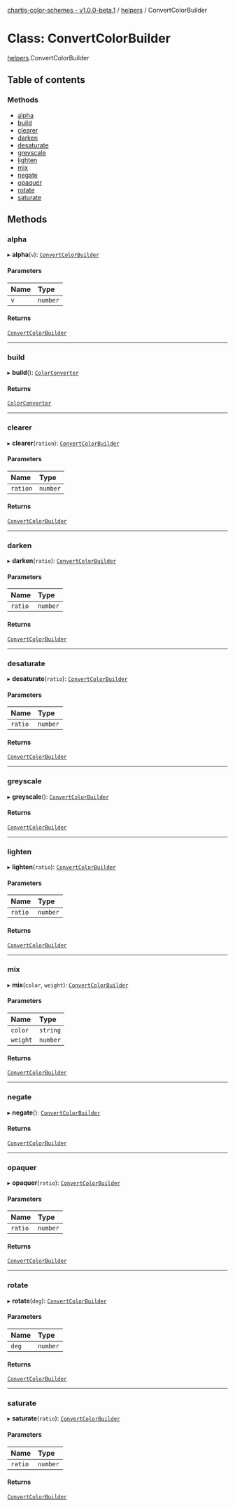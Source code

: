 [chartjs-color-schemes - v1.0.0-beta.1](../README.md) / [helpers](../modules/helpers.md) / ConvertColorBuilder

# Class: ConvertColorBuilder

[helpers](../modules/helpers.md).ConvertColorBuilder

## Table of contents

### Methods

- [alpha](helpers.ConvertColorBuilder.md#alpha)
- [build](helpers.ConvertColorBuilder.md#build)
- [clearer](helpers.ConvertColorBuilder.md#clearer)
- [darken](helpers.ConvertColorBuilder.md#darken)
- [desaturate](helpers.ConvertColorBuilder.md#desaturate)
- [greyscale](helpers.ConvertColorBuilder.md#greyscale)
- [lighten](helpers.ConvertColorBuilder.md#lighten)
- [mix](helpers.ConvertColorBuilder.md#mix)
- [negate](helpers.ConvertColorBuilder.md#negate)
- [opaquer](helpers.ConvertColorBuilder.md#opaquer)
- [rotate](helpers.ConvertColorBuilder.md#rotate)
- [saturate](helpers.ConvertColorBuilder.md#saturate)

## Methods

### alpha

▸ **alpha**(`v`): [`ConvertColorBuilder`](helpers.ConvertColorBuilder.md)

#### Parameters

| Name | Type |
| :------ | :------ |
| `v` | `number` |

#### Returns

[`ConvertColorBuilder`](helpers.ConvertColorBuilder.md)

___

### build

▸ **build**(): [`ColorConverter`](../README.md#colorconverter)

#### Returns

[`ColorConverter`](../README.md#colorconverter)

___

### clearer

▸ **clearer**(`ration`): [`ConvertColorBuilder`](helpers.ConvertColorBuilder.md)

#### Parameters

| Name | Type |
| :------ | :------ |
| `ration` | `number` |

#### Returns

[`ConvertColorBuilder`](helpers.ConvertColorBuilder.md)

___

### darken

▸ **darken**(`ratio`): [`ConvertColorBuilder`](helpers.ConvertColorBuilder.md)

#### Parameters

| Name | Type |
| :------ | :------ |
| `ratio` | `number` |

#### Returns

[`ConvertColorBuilder`](helpers.ConvertColorBuilder.md)

___

### desaturate

▸ **desaturate**(`ratio`): [`ConvertColorBuilder`](helpers.ConvertColorBuilder.md)

#### Parameters

| Name | Type |
| :------ | :------ |
| `ratio` | `number` |

#### Returns

[`ConvertColorBuilder`](helpers.ConvertColorBuilder.md)

___

### greyscale

▸ **greyscale**(): [`ConvertColorBuilder`](helpers.ConvertColorBuilder.md)

#### Returns

[`ConvertColorBuilder`](helpers.ConvertColorBuilder.md)

___

### lighten

▸ **lighten**(`ratio`): [`ConvertColorBuilder`](helpers.ConvertColorBuilder.md)

#### Parameters

| Name | Type |
| :------ | :------ |
| `ratio` | `number` |

#### Returns

[`ConvertColorBuilder`](helpers.ConvertColorBuilder.md)

___

### mix

▸ **mix**(`color`, `weight`): [`ConvertColorBuilder`](helpers.ConvertColorBuilder.md)

#### Parameters

| Name | Type |
| :------ | :------ |
| `color` | `string` |
| `weight` | `number` |

#### Returns

[`ConvertColorBuilder`](helpers.ConvertColorBuilder.md)

___

### negate

▸ **negate**(): [`ConvertColorBuilder`](helpers.ConvertColorBuilder.md)

#### Returns

[`ConvertColorBuilder`](helpers.ConvertColorBuilder.md)

___

### opaquer

▸ **opaquer**(`ratio`): [`ConvertColorBuilder`](helpers.ConvertColorBuilder.md)

#### Parameters

| Name | Type |
| :------ | :------ |
| `ratio` | `number` |

#### Returns

[`ConvertColorBuilder`](helpers.ConvertColorBuilder.md)

___

### rotate

▸ **rotate**(`deg`): [`ConvertColorBuilder`](helpers.ConvertColorBuilder.md)

#### Parameters

| Name | Type |
| :------ | :------ |
| `deg` | `number` |

#### Returns

[`ConvertColorBuilder`](helpers.ConvertColorBuilder.md)

___

### saturate

▸ **saturate**(`ratio`): [`ConvertColorBuilder`](helpers.ConvertColorBuilder.md)

#### Parameters

| Name | Type |
| :------ | :------ |
| `ratio` | `number` |

#### Returns

[`ConvertColorBuilder`](helpers.ConvertColorBuilder.md)
